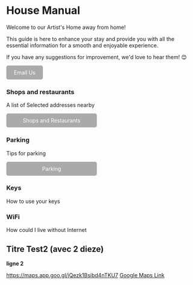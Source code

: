# House Manual #
Welcome to our Artist's Home away from home!

This guide is here to enhance your stay and provide you with all the essential information for a smooth and enjoyable experience.

If you have any suggestions for improvement, we'd love to hear them! 😊

<a href="mailto:philippe_martineau@hotmail.com" style="display:inline-block; padding:10px 20px; font-size:14px; color:#fff; background-color:#AAAAAA; text-align:center; text-decoration:none; border-radius:5px;">
    Email Us
</a>

### Shops and restaurants ###
A list of Selected addresses nearby

<a href="https://philalain.github.io/tac/addresses/" style="display:inline-block; padding:10px 20px; font-size:14px; color:#fff; background-color:#AAAAAA; text-align:center; text-decoration:none; border-radius:5px; width:200px">
    Shops and Restaurants
</a>

### Parking ###
Tips for parking

<a href="https://philalain.github.io/tac/parking/" style="display:inline-block; padding:10px 20px; font-size:14px; color:#fff; background-color:#AAAAAA; text-align:center; text-decoration:none; border-radius:5px; width:200px">
    Parking
</a>

### Keys ####
How to use your keys

### WiFi ####
How could I live without Internet 

## Titre Test2 (avec 2 dieze)
**ligne 2**

https://maps.app.goo.gl/jQezk1Bsibd4nTKU7
[Google Maps Link](https://maps.app.goo.gl/jQezk1Bsibd4nTKU7)

